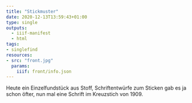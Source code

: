 ```yaml
---
title: "Stickmuster"
date: 2020-12-13T13:59:43+01:00
type: single
outputs:
  - iiif-manifest
  - html
tags:
- singlefind
resources:
- src: "front.jpg"
  params:
    iiif: front/info.json
---
```

Heute ein Einzelfundstück aus Stoff, Schriftentwürfe zum Sticken gab es ja schon öfter, nun mal eine Schrift im Kreuzstich von 1909.

